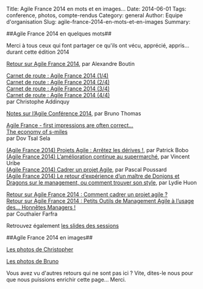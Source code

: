 Title: Agile France 2014 en mots et en images...
Date: 2014-06-01
Tags: conference, photos, compte-rendus
Category: general
Author: Equipe d'organisation
Slug: agile-france-2014-en-mots-et-en-images
Summary: 

##Agile France 2014 en quelques mots##

Merci à tous ceux qui font partager ce qu'ils ont vécu, apprécié, appris... durant cette édition 2014

[Retour sur Agile France 2014][6], par Alexandre Boutin

[Carnet de route : Agile France 2014 (1/4)][1]  
[Carnet de route : Agile France 2014 (2/4)][2]  
[Carnet de route : Agile France 2014 (3/4)][15]  
[Carnet de route : Agile France 2014 (4/4)][16]  
par Christophe Addinquy  

[Notes sur l’Agile Conférence 2014][3], par Bruno Thomas

[Agile France - first impressions are often correct...][4]  
[The economy of s-miles][5]  
par Dov Tsal Sela  

[(Agile France 2014) Projets Agile : Arrêtez les dérives !][7], par Patrick Bobo  
[(Agile France 2014) L’amélioration continue au supermarché][8], par Vincent Uribe  
[(Agile France 2014) Cadrer un projet Agile][14], par Pascal Poussard  
[(Agile France 2014) Le retour d’expérience d’un maître de Donjons et Dragons sur le management, ou comment trouver son style][17], par Lydie Huon

[Retour sur Agile France 2014 : Comment cadrer un projet agile ?][9]  
[Retour sur Agile France 2014 : Petits Outils de Management Agile à l’usage des… Honnêtes Managers !][13]  
par Couthaïer Farfra  

Retrouvez également [les slides des sessions][10]

##Agile France 2014 en images##

[Les photos de Christopher][12]  

[Les photos de Bruno][11]  


Vous avez vu d'autres retours qui ne sont pas ici ? Vite, dites-le nous pour que nous puissions enrichir cette page... Merci.





[1]: http://freethinker.addinq.uy/post/86940308452/carnet-de-route-agile-france-2014-1-4
[2]: http://freethinker.addinq.uy/post/87337149477/carnet-de-route-agile-france-2014-2-4
[3]: http://www.barreverte.fr/notes-sur-lagile-conference-2014
[4]: http://scrumembear.blogspot.fr/2014/05/agile-france-first-impressions-are.html
[5]: http://scrumembear.blogspot.fr/2014/05/the-economy-of-s-miles.html
[6]: http://www.agilex.fr/2014/05/retour-sur-agile-france-2014/
[7]: http://blog.soat.fr/2014/05/agile-france-2014-projets-agile-arretez-les-derives/
[8]: http://blog.soat.fr/2014/05/agile-france-2014-lamelioration-continue-au-supermarche/
[9]: http://blog.xebia.fr/2014/05/28/retour-sur-agile-france-2014-comment-cadrer-un-projet-agile/
[10]: http://2014.conference-agile.fr/slides-des-sessions.html
[11]: https://www.flickr.com/photos/31719094@N04/sets/72157644815216765/
[12]: http://photos.seeshoot.com/agile-france-2014
[13]: http://blog.xebia.fr/2014/06/04/retour-sur-agile-france-2014-petits-outils-de-management-agile-a-lusage-des-honnetes-managers/
[14]: http://blog.soat.fr/2014/06/agile-france-2014-cadrer-un-projet-agile/
[15]: http://freethinker.addinq.uy/post/88115912577/carnet-de-route-agile-france-2014-3-4 
[16]: http://freethinker.addinq.uy/post/88513954672/carnet-de-route-agile-france-2014-4-4
[17]: http://blog.soat.fr/2014/06/agile-france-2014-le-retour-dexperience-dun-maitre-de-donjons-et-dragons-sur-le-management-ou-comment-trouver-son-style/
